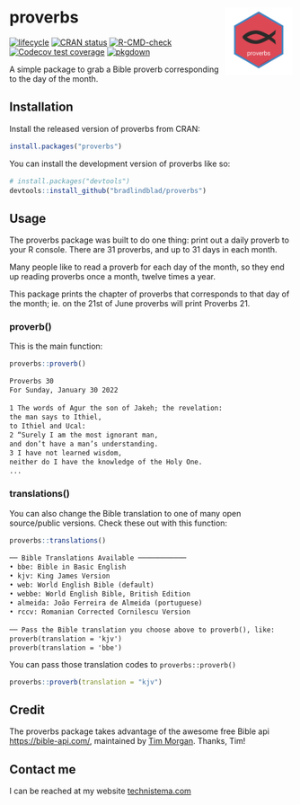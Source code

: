 
<!-- README.md is generated from README.Rmd. Please edit that file -->

# proverbs <img src="https://github.com/bradlindblad/proverbs/blob/master/man/figures/logo.png?raw=true" align="right" alt="" width="120" />

<!-- badges: start -->

[![lifecycle](https://img.shields.io/badge/lifecycle-stable-brightgreen.svg)](https://www.tidyverse.org/lifecycle/#stable)
[![CRAN
status](https://www.r-pkg.org/badges/version/proverbs)](https://CRAN.R-project.org/package=proverbs)
[![R-CMD-check](https://github.com/bradlindblad/proverbs/workflows/R-CMD-check/badge.svg)](https://github.com/bradlindblad/proverbs/actions)
[![Codecov test
coverage](https://codecov.io/gh/bradlindblad/proverbs/branch/master/graph/badge.svg)](https://app.codecov.io/gh/bradlindblad/proverbs?branch=master)
[![pkgdown](https://github.com/bradlindblad/proverbs/actions/workflows/pkgdown.yaml/badge.svg)](https://github.com/bradlindblad/proverbs/actions/workflows/pkgdown.yaml)
<!-- badges: end -->

A simple package to grab a Bible proverb corresponding to the day of the
month.

## Installation

Install the released version of proverbs from CRAN:

``` r
install.packages("proverbs")
```

You can install the development version of proverbs like so:

``` r
# install.packages("devtools")
devtools::install_github("bradlindblad/proverbs")
```

## Usage

The proverbs package was built to do one thing: print out a daily
proverb to your R console. There are 31 proverbs, and up to 31 days in
each month.

Many people like to read a proverb for each day of the month, so they
end up reading proverbs once a month, twelve times a year.

This package prints the chapter of proverbs that corresponds to that day
of the month; ie. on the 21st of June proverbs will print Proverbs 21.

### proverb()

This is the main function:

``` r
proverbs::proverb()
```

``` text
Proverbs 30
For Sunday, January 30 2022
 
1 The words of Agur the son of Jakeh; the revelation:
the man says to Ithiel,
to Ithiel and Ucal:
2 “Surely I am the most ignorant man,
and don’t have a man’s understanding.
3 I have not learned wisdom,
neither do I have the knowledge of the Holy One.
...
```

### translations()

You can also change the Bible translation to one of many open
source/public versions. Check these out with this function:

``` r
proverbs::translations()
```

``` text
── Bible Translations Available ────────────
• bbe: Bible in Basic English
• kjv: King James Version
• web: World English Bible (default)
• webbe: World English Bible, British Edition
• almeida: João Ferreira de Almeida (portuguese)
• rccv: Romanian Corrected Cornilescu Version

── Pass the Bible translation you choose above to proverb(), like: 
proverb(translation = 'kjv')
proverb(translation = 'bbe')
```

You can pass those translation codes to `proverbs::proverb()`

``` r
proverbs::proverb(translation = "kjv")
```

## Credit

The proverbs package takes advantage of the awesome free Bible api
<https://bible-api.com/>, maintained by [Tim
Morgan](https://timmorgan.org/). Thanks, Tim!

## Contact me

I can be reached at my website
[technistema.com](https://technistema.com)
